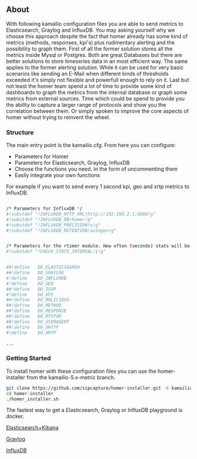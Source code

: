 
## About
With following kamailio configuration files you are able to send metrics to Elasticsearch, Graylog and InfluxDB. 
You may asking yourself why we choose this approach despite the fact that homer already has some kind of metrics 
(methods, responses, kpi's) plus rudimentary alerting and the possibility to graph them. First of all the former 
solution stores all the metrics inside Mysql or Postgres. Both are great Databases but there are better solutions 
to store timeseries data in an most efficient way. The same applies to the former alerting solution. While it can 
be used for very basic scenarios like sending an E-Mail when different kinds of thresholds exceeded it's simply 
not flexible and powerfull enough to rely on it. Last but not least the homer team spend a lot of time to provide 
some kind of dashboards to graph the metrics from the internal database or graph some metrics from external sources.
Time which could be spend to provide you the ability to capture a larger range of protocols and show you the 
correlation between them. Or simply spoken to improve the core aspects of homer without trying to reinvent the wheel.

### Structure
The main entry point is the kamailio.cfg. From here you can configure:

* Parameters for Homer
* Parameters for Elasticsearch, Graylog, InfluxDB
* Choose the functions you need. In the form of uncommenting them
* Easily integrate your own functions

For example if you want to send every 1 second kpi, geo and xrtp metrics to InfluxDB.

```bash

/* Parameters for InfluxDB */
#!substdef "!INFLUXDB_HTTP_URL!http://192.168.2.1:8086!g"
#!substdef "!INFLUXDB_DB!homer!g"
#!substdef "!INFLUXDB_PRECISION!u!g"
#!substdef "!INFLUXDB_RETENTION!autogen!g"


/* Parameters for the rtimer module. How often (seconds) stats will be send. */
#!substdef "!CHECK_STATS_INTERVAL!1!g"


##!define   DO_ELASTICSEARCH
##!define   DO_GRAYLOG
#!define    DO_INFLUXDB
#!define    DO_GEO
##!define   DO_ISUP
#!define    DO_KPI
##!define   DO_MALICIOUS
##!define   DO_METHOD
##!define   DO_RESPONSE
##!define   DO_RTCPXR
##!define   DO_USERAGENT
##!define   DO_XHTTP
#!define    DO_XRTP

...

```


### Getting Started

To install homer with these configuration files you can use the homer-installer from the 
kamailio-5.x-metric branch.

```bash
git clone https://github.com/sipcapture/homer-installer.git -b kamailio-5.x-metric
cd homer-installer
./homer_installer.sh
```

The fastest way to get a Elasticsearch, Graylog or InfluxDB playground is docker.

[Elasticsearch+Kibana](https://hub.docker.com/r/nshou/elasticsearch-kibana)

[Graylog](https://hub.docker.com/r/graylog2/server)

[InfluxDB](https://github.com/influxdata/TICK-docker/tree/master/1.2)




